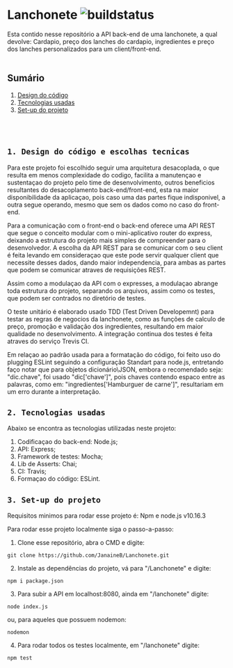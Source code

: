 # Lanchonete ![buildstatus](https://travis-ci.org/JanaineB/Lanchonete.svg?branch=master)

Esta contido nesse repositório a API back-end de uma lanchonete, a qual devolve: Cardapio, preço dos lanches do cardapio, ingredientes e preço dos lanches personalizados para um client/front-end. 
<br/><br/>
## Sumário 

1. [Design do código](#1-Design-do-código)
2. [Tecnologias usadas](#2-tecnologias-usadas)
3. [Set-up do projeto](#3-set-up-do-projeto)

<br/><br/>
## `1. Design do código e escolhas tecnicas`

  Para este projeto foi escolhido seguir uma arquitetura desacoplada, o que resulta em menos complexidade do codigo, facilita a manutençao e sustentaçao do projeto pelo time de desenvolvimento, outros beneficios resultantes do desacoplamento back-end/front-end, esta na maior disponibilidade da aplicaçao, pois caso uma das partes fique indisponivel, a outra segue operando, mesmo que sem os dados como no caso do front-end.
  
  Para a comunicação com o front-end o back-end oferece uma API REST que segue o conceito modular com o mini-aplicativo router do express, deixando a estrutura do projeto mais simples de compreender para o desenvolvedor. A escolha da API REST para se comunicar com o seu client é feita levando em consideraçao que este pode servir qualquer client que necessite desses dados, dando maior independencia, para ambas as partes que podem se comunicar atraves de requisições REST.
  
  Assim como a modulaçao da API com o expresses, a modulaçao abrange toda estrutura do projeto, separando os arquivos, assim como os testes, que podem ser contrados no diretório de testes. 
 
  O teste unitário é elaborado usado TDD (Test Driven Developemnt) para testar as regras de negocios da lanchonete, como as funções de calculo de preço, promoção e validação dos ingredientes, resultando em maior qualidade no desenvolvimento. A integração continua dos testes é feita atraves do serviço Trevis CI.

  Em relaçao ao padrão usada para a formatação do código, foi feito uso do plugging ESLint seguindo a configuração Standart para node.js, entretando faço notar que para objetos dicionário\JSON, embora o recomendado seja: "dic.chave", foi usado "dic['chave']", pois chaves contendo espaco entre as palavras, como em: "ingredientes['Hamburguer de carne']", resultariam em um erro durante a interpretação.

## `2. Tecnologias usadas`
Abaixo se encontra as tecnologias utilizadas neste projeto:

  1.  Codificaçao do back-end: Node.js;
  2.  API: Express;
  3.  Framework de testes: Mocha;
  4.  Lib de Asserts: Chai;
  5.  CI: Travis;
  6.  Formaçao do código: ESLint.

## `3. Set-up do projeto`
Requisitos minimos para rodar esse projeto é: 
Npm e node.js v10.16.3

Para rodar esse projeto localmente siga o passo-a-passo:
 1. Clone esse repositório, abra o CMD e digite: 
 ``` 
 git clone https://github.com/JanaineB/Lanchonete.git
```
 2. Instale as dependências do projeto, vá para "/Lanchonete" e digite:
```
npm i package.json  
```
3. Para subir a API em localhost:8080, ainda em "/lanchonete" digite:
```
node index.js
```
ou, para aqueles que possuem nodemon:
```
nodemon
```
4. Para rodar todos os testes localmente, em "/lanchonete" digite:
```
npm test
```
